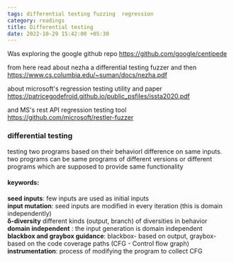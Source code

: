 ```yaml
---
tags: differential testing fuzzing  regression
category: readings
title: Differential testing
date: 2022-10-29 15:42:00 +05:30
---
```

Was exploring the google github repo
https://github.com/google/centipede


from here read about nezha a differential testing fuzzer and then
https://www.cs.columbia.edu/~suman/docs/nezha.pdf


about microsoft's regression testing utility and paper
https://patricegodefroid.github.io/public_psfiles/issta2020.pdf

and MS's rest API regression testing tool
https://github.com/microsoft/restler-fuzzer

### differential testing
testing two programs based on their behaviorl difference on same inputs. two programs can be same programs of different versions or different programs which are supposed to provide same functionality

#### keywords:
**seed inputs**: few inputs are used as initial inputs  
**input mutation**: seed inputs are modified in every iteration (this is domain independently)  
**δ-diversity** different kinds (output, branch) of diversities in behavior  
**domain independent** : the input  generation is domain independent  
**blackbox and graybox guidance**: blackbox- based on output, graybox- based on the code coverage paths (CFG - Control flow graph)  
**instrumentation**: process of modifying the program to collect CFG  
